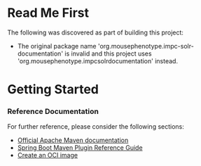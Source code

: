 # Read Me First
The following was discovered as part of building this project:

* The original package name 'org.mousephenotype.impc-solr-documentation' is invalid and this project uses 'org.mousephenotype.impcsolrdocumentation' instead.

# Getting Started

### Reference Documentation
For further reference, please consider the following sections:

* [Official Apache Maven documentation](https://maven.apache.org/guides/index.html)
* [Spring Boot Maven Plugin Reference Guide](https://docs.spring.io/spring-boot/docs/3.2.4/maven-plugin/reference/html/)
* [Create an OCI image](https://docs.spring.io/spring-boot/docs/3.2.4/maven-plugin/reference/html/#build-image)

